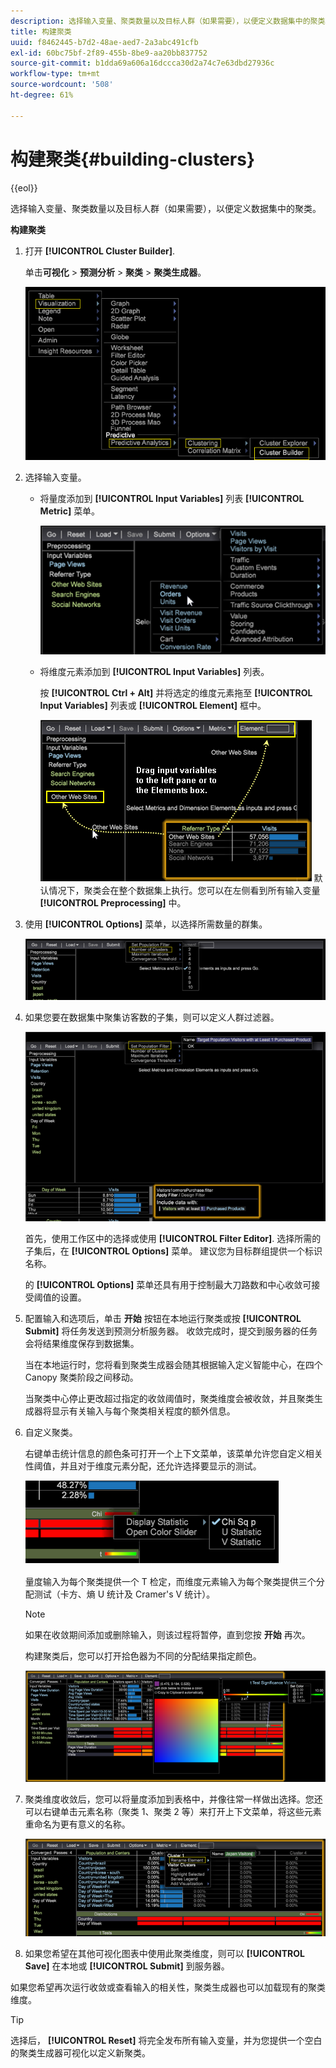 ```yaml
---
description: 选择输入变量、聚类数量以及目标人群（如果需要），以便定义数据集中的聚类。
title: 构建聚类
uuid: f8462445-b7d2-48ae-aed7-2a3abc491cfb
exl-id: 60bc75bf-2f89-455b-8be9-aa20bb837752
source-git-commit: b1dda69a606a16dccca30d2a74c7e63dbd27936c
workflow-type: tm+mt
source-wordcount: '508'
ht-degree: 61%

---
```


# 构建聚类{#building-clusters}

{{eol}}

选择输入变量、聚类数量以及目标人群（如果需要），以便定义数据集中的聚类。

**构建聚类**

1. 打开 **[!UICONTROL Cluster Builder]**.

   单击&#x200B;**可视化** > **预测分析** > **聚类** > **聚类生成器**。

   ![](assets/cluster-builder-step1.png)

1. 选择输入变量。

   * 将量度添加到 **[!UICONTROL Input Variables]** 列表 **[!UICONTROL Metric]** 菜单。

      ![](assets/cluster_metric_select.png)

   * 将维度元素添加到 **[!UICONTROL Input Variables]** 列表。

      按 **[!UICONTROL Ctrl + Alt]** 并将选定的维度元素拖至 **[!UICONTROL Input Variables]** 列表或 **[!UICONTROL Element]** 框中。

      ![](assets/cluster_dim_select.png)
   默认情况下，聚类会在整个数据集上执行。您可以在左侧看到所有输入变量 **[!UICONTROL Preprocessing]** 中。
1. 使用 **[!UICONTROL Options]** 菜单，以选择所需数量的群集。

   ![](assets/build_cluster_2.png)

1. 如果您要在数据集中聚集访客数的子集，则可以定义人群过滤器。

   ![](assets/build_cluster_3.png)

   首先，使用工作区中的选择或使用 **[!UICONTROL Filter Editor]**. 选择所需的子集后，在 **[!UICONTROL Options]** 菜单。 建议您为目标群组提供一个标识名称。

   的 **[!UICONTROL Options]** 菜单还具有用于控制最大刀路数和中心收敛可接受阈值的设置。

1. 配置输入和选项后，单击 **开始** 按钮在本地运行聚类或按 **[!UICONTROL Submit]** 将任务发送到预测分析服务器。 收敛完成时，提交到服务器的任务会将结果维度保存到数据集。

   当在本地运行时，您将看到聚类生成器会随其根据输入定义智能中心，在四个 Canopy 聚类阶段之间移动。

   当聚类中心停止更改超过指定的收敛阈值时，聚类维度会被收敛，并且聚类生成器将显示有关输入与每个聚类相关程度的额外信息。

1. 自定义聚类。

   右键单击统计信息的颜色条可打开一个上下文菜单，该菜单允许您自定义相关性阈值，并且对于维度元素分配，还允许选择要显示的测试。

   ![](assets/build_cluster_7.png)

   量度输入为每个聚类提供一个 T 检定，而维度元素输入为每个聚类提供三个分配测试（卡方、熵 U 统计及 Cramer&#39;s V 统计）。

   >[!NOTE]
   >
   >如果在收敛期间添加或删除输入，则该过程将暂停，直到您按 **开始** 再次。

   构建聚类后，您可以打开拾色器为不同的分配结果指定颜色。

   ![](assets/build_cluster_5.png)

1. 聚类维度收敛后，您可以将量度添加到表格中，并像往常一样做出选择。您还可以右键单击元素名称（聚类 1、聚类 2 等）来打开上下文菜单，将这些元素重命名为更有意义的名称。

   ![](assets/build_cluster_6.png)

1. 如果您希望在其他可视化图表中使用此聚类维度，则可以 **[!UICONTROL Save]** 在本地或 **[!UICONTROL Submit]** 到服务器。

如果您希望再次运行收敛或查看输入的相关性，聚类生成器也可以加载现有的聚类维度。

>[!TIP]
>
>选择后， **[!UICONTROL Reset]** 将完全发布所有输入变量，并为您提供一个空白的聚类生成器可视化以定义新聚类。
